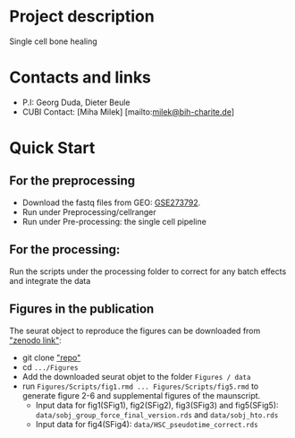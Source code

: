 # Project description
Single cell bone healing
# Contacts and links
- P.I: Georg Duda, Dieter Beule
- CUBI Contact: [Miha Milek] [mailto:milek@bih-charite.de]

# Quick Start
## For the preprocessing
- Download the fastq files from GEO: [GSE273792](https://www.ncbi.nlm.nih.gov/geo/query/acc.cgi?acc=GSE273792).
- Run under Preprocessing/cellranger
- Run under Pre-processing: the single cell pipeline

## For the processing:
Run the scripts under the processing folder to correct for any batch effects and integrate the data

## Figures in the publication
The seurat object to reproduce the figures can be downloaded from  ["zenodo link"](https://zenodo.org/uploads/13990107):

- git clone ["repo"](https://github.com/bihealth/Fracture-healing-and-aging-scSeq.git)
- cd `.../Figures`
- Add the downloaded seurat objet to the folder `Figures / data`
- run `Figures/Scripts/fig1.rmd ... Figures/Scripts/fig5.rmd` to generate figure 2-6 and supplemental figures of the maunscript.
    - Input data for fig1(SFig1), fig2(SFig2), fig3(SFig3) and fig5(SFig5): `data/sobj_group_force_final_version.rds` and `data/sobj_hto.rds`
    - Input data for fig4(SFig4): `data/HSC_pseudotime_correct.rds`
    

